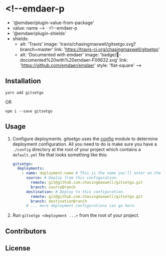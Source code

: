 # <!--emdaer-p
  - '@emdaer/plugin-value-from-package'
  - value: name
--> · <!--emdaer-p
  - '@emdaer/plugin-shields'
  - shields:
      - alt: 'Travis'
        image: 'travis/chasingmaxwell/gitsetgo.svg?branch=master'
        link: 'https://travis-ci.org/chasingmaxwell/gitsetgo'
      - alt: 'Documented with emdaer'
        image: 'badge/📓-documented%20with%20emdaer-F06632.svg'
        link: 'https://github.com/emdaer/emdaer'
        style: 'flat-square'
      -->

<!--emdaer-p
  - '@emdaer/plugin-value-from-package'
  - value: description
-->

## Installation

`yarn add gitsetgo`

 OR

`npm i --save gitsetgo`

## Usage

1. Configure deployments. gitsetgo uses the [config](https://www.npmjs.com/package/config) module to determine deployment configuration. All you need to do is make sure you have a `./config` directory at the root of your project which contains a `default.yml` file that looks something like this:

   ```yaml
   gitsetgo:
     deployments:
       - name: deployment-name # This is the name you'll enter on the cli.
         source: # Deploy from this configuration.
           remote: git@github.com:chasingmaxwell/gitsetgo.git
           branch: sourceBranch
         destination: # Deploy to this configuration.
           remote: git@github.com:chasingmaxwell/gitsetgo.git
           branch: destinationBranch
         # ... more deployment configurations can go here.
   ```

2. Run `gitsetgo <deployment ...>` from the root of your project.

## Contributors

<!--emdaer-p
  - '@emdaer/plugin-contributors-details-github'
-->

## License

<!--emdaer-p
  - '@emdaer/plugin-license-reference'
-->

